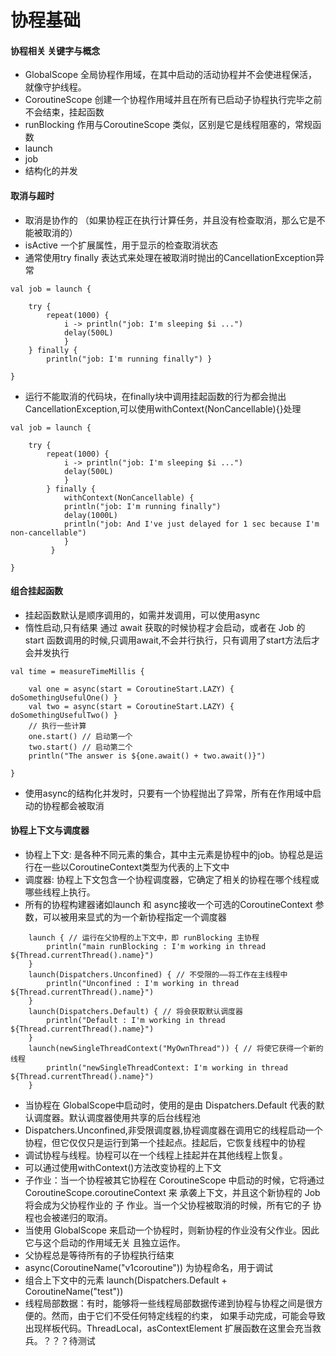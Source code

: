 # 协程基础
#### 协程相关 关键字与概念
- GlobalScope 全局协程作用域，在其中启动的活动协程并不会使进程保活，就像守护线程。
- CoroutineScope 创建一个协程作用域并且在所有已启动子协程执行完毕之前不会结束，挂起函数
- runBlocking 作用与CoroutineScope 类似，区别是它是线程阻塞的，常规函数
- launch
- job
- 结构化的并发
#### 取消与超时
- 取消是协作的 （如果协程正在执行计算任务，并且没有检查取消，那么它是不能被取消的）
- isActive 一个扩展属性，用于显示的检查取消状态
- 通常使用try finally 表达式来处理在被取消时抛出的CancellationException异常

```
val job = launch {

	try { 
		repeat(1000) { 
			i -> println("job: I'm sleeping $i ...") 
			delay(500L) 
			} 
	} finally { 
		println("job: I'm running finally") }

}
```

- 运行不能取消的代码块，在finally块中调用挂起函数的行为都会抛出CancellationException,可以使用withContext(NonCancellable){}处理

```
val job = launch {

	try { 
		repeat(1000) { 
			i -> println("job: I'm sleeping $i ...") 
			delay(500L) 
			}
	    } finally {
	    	withContext(NonCancellable) { 
			println("job: I'm running finally") 
			delay(1000L) 
			println("job: And I've just delayed for 1 sec because I'm non-cancellable")
			}
	     }

}
```

#### 组合挂起函数
- 挂起函数默认是顺序调用的，如需并发调用，可以使用async
- 惰性启动,只有结果 通过 await 获取的时候协程才会启动，或者在 Job 的 start 函数调⽤的时候,只调用await,不会并行执行，只有调用了start方法后才会并发执行

```
val time = measureTimeMillis {

	val one = async(start = CoroutineStart.LAZY) { doSomethingUsefulOne() }
	val two = async(start = CoroutineStart.LAZY) { doSomethingUsefulTwo() }
	// 执⾏⼀些计算 
	one.start() // 启动第⼀个 
	two.start() // 启动第⼆个 
	println("The answer is ${one.await() + two.await()}")

}
```

- 使用async的结构化并发时，只要有一个协程抛出了异常，所有在作用域中启动的协程都会被取消
#### 协程上下文与调度器
- 协程上下文: 是各种不同元素的集合，其中主元素是协程中的job。协程总是运行在一些以CoroutineContext类型为代表的上下文中
- 调度器: 协程上下文包含一个协程调度器，它确定了相关的协程在哪个线程或哪些线程上执行。
- 所有的协程构建器诸如launch 和 async接收一个可选的CoroutineContext 参数，可以被用来显式的为一个新协程指定一个调度器

```
	launch { // 运⾏在⽗协程的上下⽂中，即 runBlocking 主协程 
		println("main runBlocking : I'm working in thread ${Thread.currentThread().name}") 
	} 
	launch(Dispatchers.Unconfined) { // 不受限的——将⼯作在主线程中
		println("Unconfined : I'm working in thread ${Thread.currentThread().name}")
	} 
	launch(Dispatchers.Default) { // 将会获取默认调度器
		println("Default : I'm working in thread ${Thread.currentThread().name}")
	} 
	launch(newSingleThreadContext("MyOwnThread")) { // 将使它获得⼀个新的线程
		println("newSingleThreadContext: I'm working in thread ${Thread.currentThread().name}") 
	}
```

- 当协程在 GlobalScope中启动时，使用的是由 Dispatchers.Default 代表的默认调度器。默认调度器使用共享的后台线程池
- Dispatchers.Unconfined,非受限调度器,协程调度器在调用它的线程启动一个协程，但它仅仅只是运行到第一个挂起点。挂起后，它恢复线程中的协程
- 调试协程与线程。协程可以在一个线程上挂起并在其他线程上恢复。
- 可以通过使用withContext()方法改变协程的上下文
- 子作业：当⼀个协程被其它协程在 CoroutineScope 中启动的时候，它将通过 CoroutineScope.coroutineContext 来 承袭上下⽂，并且这个新协程的 Job 将会成为⽗协程作业的 ⼦ 作业。当⼀个⽗协程被取消的时候，所有它的⼦ 协程也会被递归的取消。
- 当使⽤ GlobalScope 来启动⼀个协程时，则新协程的作业没有⽗作业。因此它与这个启动的作⽤域⽆关 且独⽴运作。
- 父协程总是等待所有的子协程执行结束
- async(CoroutineName("v1coroutine")) 为协程命名，用于调试
- 组合上下⽂中的元素 launch(Dispatchers.Default + CoroutineName("test"))
- 线程局部数据：有时，能够将⼀些线程局部数据传递到协程与协程之间是很⽅便的。然⽽，由于它们不受任何特定线程的约束， 如果⼿动完成，可能会导致出现样板代码。ThreadLocal，asContextElement 扩展函数在这⾥会充当救兵。？？？待测试

